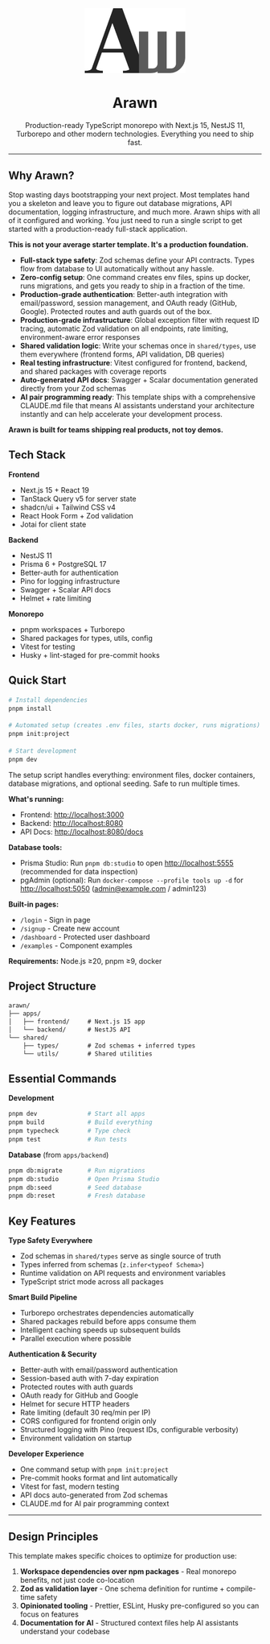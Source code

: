 <div align="center">
  <img src="assets/logo.svg" alt="Arawn Logo" width="200">
  <h1>Arawn</h1>
  <p>Production-ready TypeScript monorepo with Next.js 15, NestJS 11, Turborepo and other modern technologies. Everything you need to ship fast.</p>
</div>

---

## Why Arawn?

Stop wasting days bootstrapping your next project. Most templates hand you a skeleton and leave you to figure out database migrations, API documentation, logging infrastructure, and much more. Arawn ships with all of it configured and working. You just need to run a single script to get started with a production-ready full-stack application.

**This is not your average starter template. It's a production foundation.**

- **Full-stack type safety**: Zod schemas define your API contracts. Types flow from database to UI automatically without any hassle.
- **Zero-config setup**: One command creates env files, spins up docker, runs migrations, and gets you ready to ship in a fraction of the time.
- **Production-grade authentication**: Better-auth integration with email/password, session management, and OAuth ready (GitHub, Google). Protected routes and auth guards out of the box.
- **Production-grade infrastructure**: Global exception filter with request ID tracing, automatic Zod validation on all endpoints, rate limiting, environment-aware error responses
- **Shared validation logic**: Write your schemas once in `shared/types`, use them everywhere (frontend forms, API validation, DB queries)
- **Real testing infrastructure**: Vitest configured for frontend, backend, and shared packages with coverage reports
- **Auto-generated API docs**: Swagger + Scalar documentation generated directly from your Zod schemas
- **AI pair programming ready**: This template ships with a comprehensive CLAUDE.md file that means AI assistants understand your architecture instantly and can help accelerate your development process.

**Arawn is built for teams shipping real products, not toy demos.**

## Tech Stack

**Frontend**

- Next.js 15 + React 19
- TanStack Query v5 for server state
- shadcn/ui + Tailwind CSS v4
- React Hook Form + Zod validation
- Jotai for client state

**Backend**

- NestJS 11
- Prisma 6 + PostgreSQL 17
- Better-auth for authentication
- Pino for logging infrastructure
- Swagger + Scalar API docs
- Helmet + rate limiting

**Monorepo**

- pnpm workspaces + Turborepo
- Shared packages for types, utils, config
- Vitest for testing
- Husky + lint-staged for pre-commit hooks

## Quick Start

```bash
# Install dependencies
pnpm install

# Automated setup (creates .env files, starts docker, runs migrations)
pnpm init:project

# Start development
pnpm dev
```

The setup script handles everything: environment files, docker containers, database migrations, and optional seeding. Safe to run multiple times.

**What's running:**

- Frontend: [http://localhost:3000](http://localhost:3000)
- Backend: [http://localhost:8080](http://localhost:8080)
- API Docs: [http://localhost:8080/docs](http://localhost:8080/docs)

**Database tools:**

- Prisma Studio: Run `pnpm db:studio` to open [http://localhost:5555](http://localhost:5555) (recommended for data inspection)
- pgAdmin (optional): Run `docker-compose --profile tools up -d` for [http://localhost:5050](http://localhost:5050) (admin@example.com / admin123)

**Built-in pages:**

- `/login` - Sign in page
- `/signup` - Create new account
- `/dashboard` - Protected user dashboard
- `/examples` - Component examples

**Requirements:** Node.js ≥20, pnpm ≥9, docker

## Project Structure

```
arawn/
├── apps/
│   ├── frontend/     # Next.js 15 app
│   └── backend/      # NestJS API
└── shared/
    ├── types/        # Zod schemas + inferred types
    └── utils/        # Shared utilities
```

## Essential Commands

**Development**

```bash
pnpm dev              # Start all apps
pnpm build            # Build everything
pnpm typecheck        # Type check
pnpm test             # Run tests
```

**Database** (from `apps/backend`)

```bash
pnpm db:migrate       # Run migrations
pnpm db:studio        # Open Prisma Studio
pnpm db:seed          # Seed database
pnpm db:reset         # Fresh database
```

## Key Features

**Type Safety Everywhere**

- Zod schemas in `shared/types` serve as single source of truth
- Types inferred from schemas (`z.infer<typeof Schema>`)
- Runtime validation on API requests and environment variables
- TypeScript strict mode across all packages

**Smart Build Pipeline**

- Turborepo orchestrates dependencies automatically
- Shared packages rebuild before apps consume them
- Intelligent caching speeds up subsequent builds
- Parallel execution where possible

**Authentication & Security**

- Better-auth with email/password authentication
- Session-based auth with 7-day expiration
- Protected routes with auth guards
- OAuth ready for GitHub and Google
- Helmet for secure HTTP headers
- Rate limiting (default 30 req/min per IP)
- CORS configured for frontend origin only
- Structured logging with Pino (request IDs, configurable verbosity)
- Environment validation on startup

**Developer Experience**

- One command setup with `pnpm init:project`
- Pre-commit hooks format and lint automatically
- Vitest for fast, modern testing
- API docs auto-generated from Zod schemas
- CLAUDE.md for AI pair programming context

---

## Design Principles

This template makes specific choices to optimize for production use:

1. **Workspace dependencies over npm packages** - Real monorepo benefits, not just code co-location
2. **Zod as validation layer** - One schema definition for runtime + compile-time safety
3. **Opinionated tooling** - Prettier, ESLint, Husky pre-configured so you can focus on features
4. **Documentation for AI** - Structured context files help AI assistants understand your codebase
